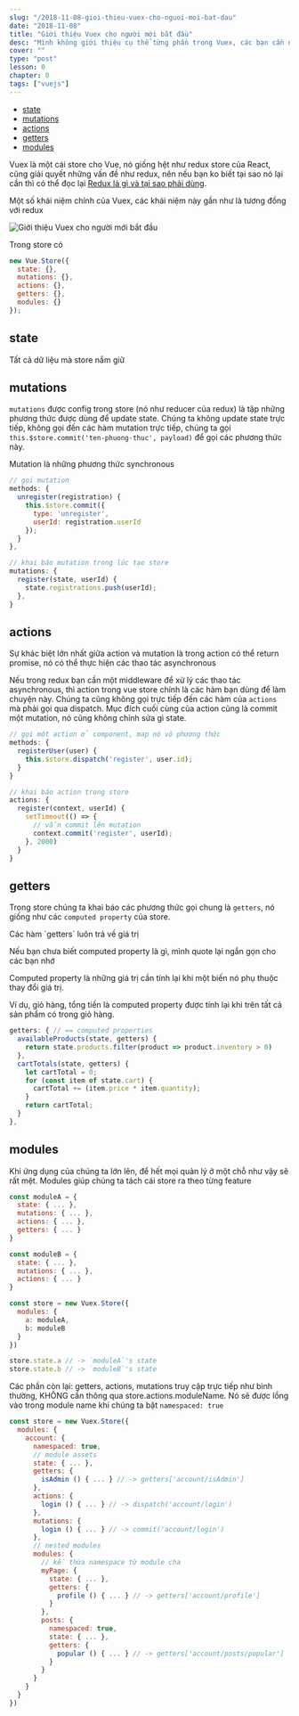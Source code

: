 ```yaml
---
slug: "/2018-11-08-gioi-thieu-vuex-cho-nguoi-moi-bat-dau"
date: "2018-11-08"
title: "Giới thiệu Vuex cho người mới bắt đầu"
desc: "Mình không giới thiệu cụ thể từng phần trong Vuex, các bạn cần nắm redux store của React để hiểu được bài này, các khái niệm và nguyên tắc gần như là giống nhau, khác cách đặt tên thôi."
cover: ""
type: "post"
lesson: 0
chapter: 0
tags: ["vuejs"]
---
```


<!-- TOC -->

- [state](#state)
- [mutations](#mutations)
- [actions](#actions)
- [getters](#getters)
- [modules](#modules)

<!-- /TOC -->

Vuex là một cái store cho Vue, nó giống hệt như redux store của React, cũng giải quyết những vấn đề như redux, nên nếu bạn ko biết tại sao nó lại cần thì có thể đọc lại [Redux là gì và tại sao phải dùng](/2018-02-14-huong-dan-redux-la-gi-tai-sao-phai-dung).

Một số khái niệm chính của Vuex, các khái niệm này gần như là tương đồng với redux

![Giới thiệu Vuex cho người mới bắt đầu](https://cms-assets.tutsplus.com/uploads/users/2028/posts/32354/image/vueccvuex.png)

Trong store có

```js
new Vue.Store({
  state: {},
  mutations: {},
  actions: {},
  getters: {},
  modules: {}
});
```

## state

Tất cả dữ liệu mà store nắm giữ

## mutations

`mutations` được config trong store (nó như reducer của redux) là tập những phương thức được dùng để update state. Chúng ta không update state trực tiếp, không gọi đến các hàm mutation trực tiếp, chúng ta gọi `this.$store.commit('ten-phuong-thuc', payload)` để gọi các phương thức này.

<div class="note">Mutation là những phương thức synchronous</div>

```js
// gọi mutation
methods: {
  unregister(registration) {
    this.$store.commit({
      type: 'unregister',
      userId: registration.userId
    });
  }
},

// khai báo mutation trong lúc tạo store
mutations: {
  register(state, userId) {
    state.registrations.push(userId);
  },
}
```

## actions

<div class="note">Sự khác biệt lớn nhất giữa action và mutation là trong action có thể return promise, nó có thể thực hiện các thao tác asynchronous</div>

Nếu trong redux bạn cần một middleware để xử lý các thao tác asynchronous, thì action trong vue store chính là các hàm bạn dùng để làm chuyện này.
Chúng ta cũng không gọi trực tiếp đến các hàm của `actions` mà phải gọi qua dispatch. Mục đích cuối cùng của action cũng là commit một mutation, nó cũng không chỉnh sửa gì state.

```js
// gọi một action ở component, map nó vô phương thức
methods: {
  registerUser(user) {
    this.$store.dispatch('register', user.id);
  }
}

// khai báo action trong store
actions: {
  register(context, userId) {
    setTimeout(() => {
      // vẫn commit lên mutation                
      context.commit('register', userId);
    }, 2000)
  }
}
```

## getters

Trong store chúng ta khai báo các phương thức gọi chung là `getters`, nó giống như các `computed property` của store.

<div class='note'>Các hàm `getters` luôn trả về giá trị</div>

Nếu bạn chưa biết computed property là gì, mình quote lại ngắn gọn cho các bạn nhớ

<div class="note">Computed property là những giá trị cần tính lại khi một biến nó phụ thuộc thay đổi giá trị.</div>

Ví dụ, giỏ hàng, tổng tiền là computed property được tính lại khi trên tất cả sản phẩm có trong giỏ hàng.

```js
getters: { // == computed properties
  availableProducts(state, getters) {
    return state.products.filter(product => product.inventory > 0)
  },
  cartTotals(state, getters) {
    let cartTotal = 0;
    for (const item of state.cart) {
      cartTotal += (item.price * item.quantity);
    }
    return cartTotal;
  }
},
```

## modules

Khi ứng dụng của chúng ta lớn lên, để hết mọi quản lý ở một chỗ như vậy sẽ rất mệt. Modules giúp chúng ta tách cái store ra theo từng feature

```js
const moduleA = {
  state: { ... },
  mutations: { ... },
  actions: { ... },
  getters: { ... }
}

const moduleB = {
  state: { ... },
  mutations: { ... },
  actions: { ... }
}

const store = new Vuex.Store({
  modules: {
    a: moduleA,
    b: moduleB
  }
})

store.state.a // -> `moduleA`'s state
store.state.b // -> `moduleB`'s state
```

Các phần còn lại: getters, actions, mutations truy cập trực tiếp như bình thường, KHÔNG cần thông qua store.actions.moduleName. Nó sẽ được lồng vào trong module name khi chúng ta bật `namespaced: true`

```js
const store = new Vuex.Store({
  modules: {
    account: {
      namespaced: true,
      // module assets
      state: { ... }, 
      getters: {
        isAdmin () { ... } // -> getters['account/isAdmin']
      },
      actions: {
        login () { ... } // -> dispatch('account/login')
      },
      mutations: {
        login () { ... } // -> commit('account/login')
      },
      // nested modules
      modules: {
        // kế thừa namespace từ module cha
        myPage: {
          state: { ... },
          getters: {
            profile () { ... } // -> getters['account/profile']
          }
        },
        posts: {
          namespaced: true,
          state: { ... },
          getters: {
            popular () { ... } // -> getters['account/posts/popular']
          }
        }
      }
    }
  }
})
```
